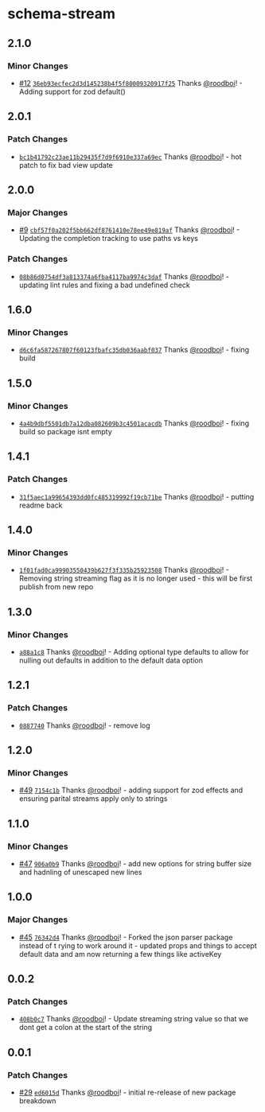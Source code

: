 # schema-stream

## 2.1.0

### Minor Changes

- [#12](https://github.com/hack-dance/island-ai/pull/12) [`36eb93ecfec2d3d145238b4f5f80009320917f25`](https://github.com/hack-dance/island-ai/commit/36eb93ecfec2d3d145238b4f5f80009320917f25) Thanks [@roodboi](https://github.com/roodboi)! - Adding support for zod default()

## 2.0.1

### Patch Changes

- [`bc1b41792c23ae11b29435f7d9f6910e337a69ec`](https://github.com/hack-dance/schema-stream/commit/bc1b41792c23ae11b29435f7d9f6910e337a69ec) Thanks [@roodboi](https://github.com/roodboi)! - hot patch to fix bad view update

## 2.0.0

### Major Changes

- [#9](https://github.com/hack-dance/schema-stream/pull/9) [`cbf57f0a202f5bb662df8761410e78ee49e819af`](https://github.com/hack-dance/schema-stream/commit/cbf57f0a202f5bb662df8761410e78ee49e819af) Thanks [@roodboi](https://github.com/roodboi)! - Updating the completion tracking to use paths vs keys

### Patch Changes

- [`08b86d0754df3a813374a6fba4117ba9974c3daf`](https://github.com/hack-dance/schema-stream/commit/08b86d0754df3a813374a6fba4117ba9974c3daf) Thanks [@roodboi](https://github.com/roodboi)! - updating lint rules and fixing a bad undefined check

## 1.6.0

### Minor Changes

- [`d6c6fa587267807f60123fbafc35db036aabf037`](https://github.com/hack-dance/schema-stream/commit/d6c6fa587267807f60123fbafc35db036aabf037) Thanks [@roodboi](https://github.com/roodboi)! - fixing build

## 1.5.0

### Minor Changes

- [`4a4b9dbf5501db7a12dba082609b3c4501acacdb`](https://github.com/hack-dance/schema-stream/commit/4a4b9dbf5501db7a12dba082609b3c4501acacdb) Thanks [@roodboi](https://github.com/roodboi)! - fixing build so package isnt empty

## 1.4.1

### Patch Changes

- [`31f5aec1a99654393dd0fc485319992f19cb71be`](https://github.com/hack-dance/schema-stream/commit/31f5aec1a99654393dd0fc485319992f19cb71be) Thanks [@roodboi](https://github.com/roodboi)! - putting readme back

## 1.4.0

### Minor Changes

- [`1f01fad0ca99903550439b627f3f335b25923508`](https://github.com/hack-dance/schema-stream/commit/1f01fad0ca99903550439b627f3f335b25923508) Thanks [@roodboi](https://github.com/roodboi)! - Removing string streaming flag as it is no longer used - this will be first publish from new repo

## 1.3.0

### Minor Changes

- [`a88a1c8`](https://github.com/hack-dance/agents/commit/a88a1c84bb000a40913884f62beaecf76b6faab1) Thanks [@roodboi](https://github.com/roodboi)! - Adding optional type defaults to allow for nulling out defaults in addition to the default data option

## 1.2.1

### Patch Changes

- [`0887740`](https://github.com/hack-dance/agents/commit/088774077c5ec6b18b07709b1c3b0f34e7abc1f8) Thanks [@roodboi](https://github.com/roodboi)! - remove log

## 1.2.0

### Minor Changes

- [#49](https://github.com/hack-dance/agents/pull/49) [`7154c1b`](https://github.com/hack-dance/agents/commit/7154c1b5883015bd9244189d7396ce530732dd13) Thanks [@roodboi](https://github.com/roodboi)! - adding support for zod effects and ensuring parital streams apply only to strings

## 1.1.0

### Minor Changes

- [#47](https://github.com/hack-dance/agents/pull/47) [`906a0b9`](https://github.com/hack-dance/agents/commit/906a0b9c90228ccfa14ab0c4e1961f60a5cc5ca3) Thanks [@roodboi](https://github.com/roodboi)! - add new options for string buffer size and hadnling of unescaped new lines

## 1.0.0

### Major Changes

- [#45](https://github.com/hack-dance/agents/pull/45) [`76342d4`](https://github.com/hack-dance/agents/commit/76342d4c40eee773887564432c97f931785ace33) Thanks [@roodboi](https://github.com/roodboi)! - Forked the json parser package instead of t rying to work around it - updated props and things to accept default data and am now returning a few things like activeKey

## 0.0.2

### Patch Changes

- [`408b0c7`](https://github.com/hack-dance/agents/commit/408b0c746a93bdc800cbe09363995408d1df94d7) Thanks [@roodboi](https://github.com/roodboi)! - Update streaming string value so that we dont get a colon at the start of the string

## 0.0.1

### Patch Changes

- [#29](https://github.com/hack-dance/agents/pull/29) [`ed6015d`](https://github.com/hack-dance/agents/commit/ed6015d732b690f960045bdb500be7924f4d59ff) Thanks [@roodboi](https://github.com/roodboi)! - initial re-release of new package breakdown
